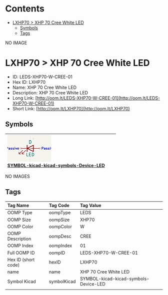 



Contents
========

* [LXHP70 > XHP 70 Cree White LED](#lxhp70--xhp-70-cree-white-led)
	* [Symbols](#symbols)
	* [Tags](#tags)
  
NO IMAGE  
# LXHP70 > XHP 70 Cree White LED

- ID: LEDS-XHP70-W-CREE-01
- Hex ID: LXHP70
- Name: XHP 70 Cree White LED
- Description: XHP 70 Cree White LED
- Long Link: [http://oom.lt/LEDS-XHP70-W-CREE-01](http://oom.lt/LEDS-XHP70-W-CREE-01)
- Short Link: [http://oom.lt/LXHP70](http://oom.lt/LXHP70)

## Symbols
  

|[![](https://raw.githubusercontent.com/oomlout/oomlout_OOMP_eda_V2/main/SYMBOL/kicad/kicad-symbols/Device/LED/image_140.png)<br>SYMBOL-kicad-kicad-symbols-Device-LED](https://github.com/oomlout/oomlout_OOMP_eda_V2/tree/main/SYMBOL/kicad/kicad-symbols/Device/LED/)|||
| :--- | :--- | :--- |
  
NO IMAGES  
## Tags
  

|Tag Name|Tag Code|Tag Value|
| :--- | :--- | :--- |
|OOMP Type|oompType|LEDS|
|OOMP Size|oompSize|XHP70|
|OOMP Color|oompColor|W|
|OOMP Description|oompDesc|CREE|
|OOMP Index|oompIndex|01|
|Full OOMP ID|oompID|LEDS-XHP70-W-CREE-01|
|Hex ID (short code)|hexID|LXHP70|
|name|name|XHP 70 Cree White LED|
|Symbol Kicad|symbolKicad|SYMBOL-kicad-kicad-symbols-Device-LED|
||||
